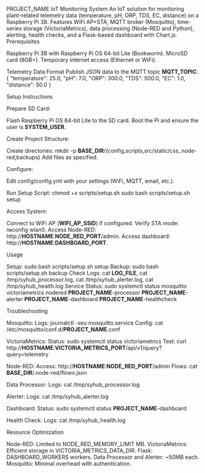 PROJECT_NAME IoT Monitoring System
An IoT solution for monitoring plant-related telemetry data (temperature, pH, ORP, TDS, EC, distance) on a Raspberry Pi 3B. Features WiFi AP+STA, MQTT broker (Mosquitto), time-series storage (VictoriaMetrics), data processing (Node-RED and Python), alerting, health checks, and a Flask-based dashboard with Chart.js.
Prerequisites

Raspberry Pi 3B with Raspberry Pi OS 64-bit Lite (Bookworm).
MicroSD card (8GB+).
Temporary internet access (Ethernet or WiFi).

Telemetry Data Format
Publish JSON data to the MQTT topic __MQTT_TOPIC__:
{
  "temperature": 25.0,
  "pH": 7.0,
  "ORP": 300.0,
  "TDS": 500.0,
  "EC": 1.0,
  "distance": 50.0
}

Setup Instructions

Prepare SD Card:

Flash Raspberry Pi OS 64-bit Lite to the SD card.
Boot the Pi and ensure the user is __SYSTEM_USER__.


Create Project Structure:

Create directories: mkdir -p __BASE_DIR__/{config,scripts,src/static/css,.node-red,backups}
Add files as specified.


Configure:

Edit config/config.yml with your settings (WiFi, MQTT, email, etc.).


Run Setup Script:
chmod +x scripts/setup.sh
sudo bash scripts/setup.sh setup


Access System:

Connect to WiFi AP (__WIFI_AP_SSID__) if configured.
Verify STA mode: iwconfig wlan0.
Access Node-RED: http://__HOSTNAME__:__NODE_RED_PORT__/admin.
Access dashboard: http://__HOSTNAME__:__DASHBOARD_PORT__.



Usage

Setup: sudo bash scripts/setup.sh setup
Backup: sudo bash scripts/setup.sh backup
Check Logs: cat __LOG_FILE__, cat /tmp/syhub_processor.log, cat /tmp/syhub_alerter.log, cat /tmp/syhub_health.log
Service Status: sudo systemctl status mosquitto victoriametrics nodered __PROJECT_NAME__-processor __PROJECT_NAME__-alerter __PROJECT_NAME__-dashboard __PROJECT_NAME__-healthcheck

Troubleshooting

Mosquitto:
Logs: journalctl -xeu mosquitto.service
Config: cat /etc/mosquitto/conf.d/__PROJECT_NAME__.conf


VictoriaMetrics:
Status: sudo systemctl status victoriametrics
Test: curl http://__HOSTNAME__:__VICTORIA_METRICS_PORT__/api/v1/query?query=telemetry


Node-RED:
Access: http://__HOSTNAME__:__NODE_RED_PORT__/admin
Flows: cat __BASE_DIR__/.node-red/flows.json


Data Processor:
Logs: cat /tmp/syhub_processor.log


Alerter:
Logs: cat /tmp/syhub_alerter.log


Dashboard:
Status: sudo systemctl status __PROJECT_NAME__-dashboard


Health Check:
Logs: cat /tmp/syhub_health.log



Resource Optimization

Node-RED: Limited to NODE_RED_MEMORY_LIMIT MB.
VictoriaMetrics: Efficient storage in VICTORIA_METRICS_DATA_DIR.
Flask: DASHBOARD_WORKERS workers.
Data Processor and Alerter: ~50MB each.
Mosquitto: Minimal overhead with authentication.

